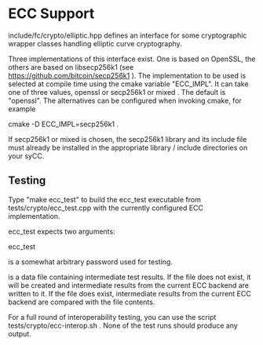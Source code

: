 ECC Support
===========

include/fc/crypto/elliptic.hpp defines an interface for some cryptographic
wrapper classes handling elliptic curve cryptography.

Three implementations of this interface exist. One is based on OpenSSL, the
others are based on libsecp256k1 (see https://github.com/bitcoin/secp256k1 ).
The implementation to be used is selected at compile time using the
cmake variable "ECC_IMPL". It can take one of three values, openssl or
secp256k1 or mixed .
The default is "openssl". The alternatives can be configured when invoking
cmake, for example

cmake -D ECC_IMPL=secp256k1 .

If secp256k1 or mixed is chosen, the secp256k1 library and its include file
must already be installed in the appropriate library / include directories on
your syCC.


Testing
-------

Type "make ecc_test" to build the ecc_test executable from
tests/crypto/ecc_test.cpp with the currently configured ECC implementation.

ecc_test expects two arguments:

ecc_test <pass> <interop-file>

<pass> is a somewhat arbitrary password used for testing.

<interop-file> is a data file containing intermediate test results.
If the file does not exist, it will be created and intermediate results from
the current ECC backend are written to it.
If the file does exist, intermediate results from the current ECC backend
are compared with the file contents.

For a full round of interoperability testing, you can use the script
tests/crypto/ecc-interop.sh .
None of the test runs should produce any output.

